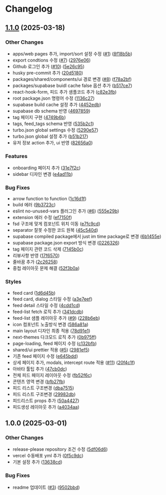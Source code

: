 # Changelog

## [1.1.0](https://github.com/3-idiots-team/it-diots/compare/v1.0.0...v1.1.0) (2025-03-18)


### Other Changes

* apps/web pages 추가, import/sort 설정 수정 ([#1](https://github.com/3-idiots-team/it-diots/issues/1)) ([8f18b5b](https://github.com/3-idiots-team/it-diots/commit/8f18b5baa320d0839f9f8aa49489e0385eb3ffae))
* export condtions 수정 ([#7](https://github.com/3-idiots-team/it-diots/issues/7)) ([2976e06](https://github.com/3-idiots-team/it-diots/commit/2976e0657db48acfceb2e20d7e5561155fd48f2d))
* Github 로그인 추가 ([#10](https://github.com/3-idiots-team/it-diots/issues/10)) ([5e26c95](https://github.com/3-idiots-team/it-diots/commit/5e26c95b9551b7a30538b2c18fdf31ff78aeab6d))
* husky pre-commit 추가 ([20d5180](https://github.com/3-idiots-team/it-diots/commit/20d5180d2eb2e594c8e2fc16897e145e4c7eabad))
* packages/shared/components/ui 경로 변경 ([#8](https://github.com/3-idiots-team/it-diots/issues/8)) ([f78a2bf](https://github.com/3-idiots-team/it-diots/commit/f78a2bfb1528827e6d40339889481250645874a8))
* packages/supabase buidl cache false 옵션 추가 ([b517ce7](https://github.com/3-idiots-team/it-diots/commit/b517ce767694dbadc2888dddfd93f79e211a37cd))
* react-hook-form, 피드 추가 샘플코드 추가 ([c82e3fb](https://github.com/3-idiots-team/it-diots/commit/c82e3fbd4e7fade2958ea0df9c43276a7d513e52))
* root package.json 명령어 수정 ([1136c27](https://github.com/3-idiots-team/it-diots/commit/1136c27e0e062cba5cfa63127ca24c144248c908))
* supabase build cache 설정 추가 ([4452edb](https://github.com/3-idiots-team/it-diots/commit/4452edb9c4dcd5e19873cc372a68b710f51c0858))
* supabase db schema 반영 ([4697859](https://github.com/3-idiots-team/it-diots/commit/46978598c9bb66fac550e33b64d547083c80b023))
* tag 페이지 구현 ([4749b6b](https://github.com/3-idiots-team/it-diots/commit/4749b6b72a2eb93180d2591d6b7de073ae1565e4))
* tags, feed_tags schema 반영 ([535b2c1](https://github.com/3-idiots-team/it-diots/commit/535b2c1885c91ac1d9ff996f54d938cb957f792f))
* turbo.json global settings 수정 ([5290e57](https://github.com/3-idiots-team/it-diots/commit/5290e57250b12e2f7c44bde8095724d8b4871609))
* turbo.json global 설정 추가 ([b51b217](https://github.com/3-idiots-team/it-diots/commit/b51b2179d371951744a5ce498945193e69d1e454))
* 유저 정보 action 추가, ui 반영 ([82656a0](https://github.com/3-idiots-team/it-diots/commit/82656a0db042a4abd53694a2ef150ebe66014fa6))


### Features

* onboarding 페이지 추가 ([31e7f2c](https://github.com/3-idiots-team/it-diots/commit/31e7f2cf77002eee3dbd93c019ad49ed8dc80070))
* sidebar 디자인 변경 ([e4ad11b](https://github.com/3-idiots-team/it-diots/commit/e4ad11be32dd32b16da375cf44b941b526ad8f87))


### Bug Fixes

* arrow function to function ([1c16d1f](https://github.com/3-idiots-team/it-diots/commit/1c16d1f7aafb40f147f048dbceea83a27d852f42))
* build 에러 ([9b3723c](https://github.com/3-idiots-team/it-diots/commit/9b3723cda2eaded423fcb8e7246b4388bcd0199c))
* eslint no-unused-vars 플러그인 추가 ([#6](https://github.com/3-idiots-team/it-diots/issues/6)) ([555e29b](https://github.com/3-idiots-team/it-diots/commit/555e29b3fe840aaf7ed38f58b878c379111c1d4a))
* extension 에러 수정 ([ef7150f](https://github.com/3-idiots-team/it-diots/commit/ef7150f5ef44fdfb4ac1bafceca6a3bad4a47946))
* fsd 구조에 맞게 컴포넌트 위치 이동 ([e7fc9cd](https://github.com/3-idiots-team/it-diots/commit/e7fc9cd04c6eb85c7f7ff1b3c2f07cd18e320667))
* separator 잘못 수정한 코드 원복 ([45c540d](https://github.com/3-idiots-team/it-diots/commit/45c540db1b99cd110a151b57cc9e8c2974aba0c6))
* supabase compiled package에서 just im time package로 변경 ([6b1455e](https://github.com/3-idiots-team/it-diots/commit/6b1455edbf12b6713e03ce3ad2af5da7648271ba))
* supabase package.json export 방식 변경 ([0226326](https://github.com/3-idiots-team/it-diots/commit/0226326c48761cd84dddcef09c2b2d3dc8a73d62))
* tag 페이지 관련 코드 삭제 ([7145b0c](https://github.com/3-idiots-team/it-diots/commit/7145b0cf0810d6c626ea3f0d18ae2661a48b6099))
* 리뷰사항 반영 ([17f6570](https://github.com/3-idiots-team/it-diots/commit/17f6570d44ec18ac41c8127e226fbaa50600538f))
* 줄바꿈 추가 ([2c26258](https://github.com/3-idiots-team/it-diots/commit/2c26258aa4a3d4e1e65fadc04052a6f172b4e415))
* 중첩 레이아웃 문제 해결 ([52f3b0a](https://github.com/3-idiots-team/it-diots/commit/52f3b0ada36a33f62bd5797dd6bd676d01e562c2))


### Styles

* feed card ([1d6d45b](https://github.com/3-idiots-team/it-diots/commit/1d6d45b473261ab2f598bb457ba6766a25f8f440))
* feed card, dialog 스타일 수정 ([a3e7eef](https://github.com/3-idiots-team/it-diots/commit/a3e7eef0f4e1c19d0cfafa0f1c9d702db2f54d3b))
* feed detail 스타일 수정 ([4cdd1cd](https://github.com/3-idiots-team/it-diots/commit/4cdd1cd94a514811f2340141dd7b2e0629b1a5e2))
* feed-list fetch 로직 추가 ([341dcdb](https://github.com/3-idiots-team/it-diots/commit/341dcdb941308ba679ffbc6ec9338b7aa96c0347))
* feed-list 샘플 레이아웃 추가 ([#9](https://github.com/3-idiots-team/it-diots/issues/9)) ([228b6eb](https://github.com/3-idiots-team/it-diots/commit/228b6eb3beac9ad5f65924649f7512bf7b28fe0a))
* icon 컴포넌트 노출방식 변경 ([586a81a](https://github.com/3-idiots-team/it-diots/commit/586a81ab8b5d4a828be423a539d6a08f48a684bd))
* main layout 디자인 최종 적용 ([78d91e1](https://github.com/3-idiots-team/it-diots/commit/78d91e13ab9c78d645936231447698b6e19f5d5f))
* next-themes 다크모드 로직 추가 ([0b975ff](https://github.com/3-idiots-team/it-diots/commit/0b975ff140cdb1f4b74617b4b92cf31b0a02267b))
* page-loading, feed 페이지 수정 ([c132bfb](https://github.com/3-idiots-team/it-diots/commit/c132bfbd9e2f82cddab176a9596e2c12ff8c63ff))
* shared/ui prettier 적용 ([#5](https://github.com/3-idiots-team/it-diots/issues/5)) ([2981ef5](https://github.com/3-idiots-team/it-diots/commit/2981ef505574c4d50ac0651009aebf0e12ab358e))
* 기존 feed 페이지 수정 ([e645bdd](https://github.com/3-idiots-team/it-diots/commit/e645bdd2f3fbe04c50884a5b5d832d3681505935))
* 상세 페이지 추가, modals, intercept route 적용 ([#11](https://github.com/3-idiots-team/it-diots/issues/11)) ([20f4c1f](https://github.com/3-idiots-team/it-diots/commit/20f4c1f51692c0ca8bb3b5b0d48febc58b83d3a6))
* 아바타 툴팁 추가 ([47cb0dc](https://github.com/3-idiots-team/it-diots/commit/47cb0dc33152f55d1bc214ce8ae2fede9ba1aac9))
* 전체 피드 페이지 레이아웃 수정 ([fb52f6c](https://github.com/3-idiots-team/it-diots/commit/fb52f6c1c88d0a229baf11ff2642ec58a0c5f50f))
* 콘텐츠 영역 변경 ([bfb27fb](https://github.com/3-idiots-team/it-diots/commit/bfb27fbf748b3f96f91ffaa3ecdbf9450ff8ab06))
* 피드 리스트 구조변경 ([dba7515](https://github.com/3-idiots-team/it-diots/commit/dba7515d17465f88bfca536180a1564ace552230))
* 피드 리스트 구조변경 ([29982db](https://github.com/3-idiots-team/it-diots/commit/29982dbdaa2a6ce5549ef1f926ecaa00734509eb))
* 피드리스트 props 추가 ([50a4427](https://github.com/3-idiots-team/it-diots/commit/50a4427a922034a900d526eb8e403d04bf715621))
* 피드생성 레이아웃 추가 ([a4034aa](https://github.com/3-idiots-team/it-diots/commit/a4034aa4f69576a183b503b316d17d1c648eef71))

## 1.0.0 (2025-03-01)


### Other Changes

* release-please repository 조건 수정 ([5df06d6](https://github.com/3-idiots-team/it-diots/commit/5df06d6d96e6b343bae9381738bcd877fe8de8cb))
* vercel 수동배포 yml 추가 ([0f5c9dc](https://github.com/3-idiots-team/it-diots/commit/0f5c9dc2b1452500517f68df6a8303ce023df5c9))
* 기본 설정 추가 ([13638cd](https://github.com/3-idiots-team/it-diots/commit/13638cdfbb0805c04c8ee5836e9623215ae951a0))


### Bug Fixes

* readme 업데이트 ([#3](https://github.com/3-idiots-team/it-diots/issues/3)) ([9502bbd](https://github.com/3-idiots-team/it-diots/commit/9502bbdf4dcd7a0901728eb5a3165e8d2975dd58))
